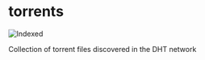 torrents 
========
![Indexed](https://img.shields.io/badge/indexed-185283-blue)

Collection of torrent files discovered in the DHT network
